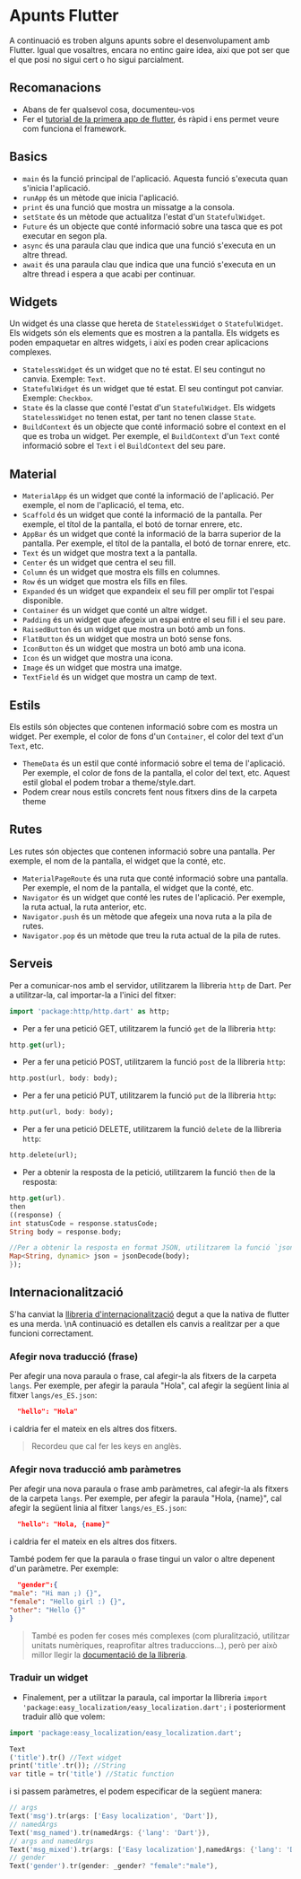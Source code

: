 # Apunts Flutter

A continuació es troben alguns apunts sobre el desenvolupament amb Flutter. Igual que vosaltres, encara no entinc gaire
idea, aixi que pot ser que el que posi no sigui cert o ho sigui parcialment.

## Recomanacions

- Abans de fer qualsevol cosa, documenteu-vos
- Fer el [tutorial de la primera app de flutter](https://docs.flutter.dev/get-started/codelab), és ràpid i ens permet
  veure com funciona el framework.

## Basics

- `main` és la funció principal de l'aplicació. Aquesta funció s'executa quan s'inicia l'aplicació.
- `runApp` és un mètode que inicia l'aplicació.
- `print` és una funció que mostra un missatge a la consola.
- `setState` és un mètode que actualitza l'estat d'un `StatefulWidget`.
- `Future` és un objecte que conté informació sobre una tasca que es pot executar en segon pla.
- `async` és una paraula clau que indica que una funció s'executa en un altre thread.
- `await` és una paraula clau que indica que una funció s'executa en un altre thread i espera a que acabi per continuar.

## Widgets

Un widget és una classe que hereta de `StatelessWidget` o `StatefulWidget`. Els widgets són els elements que es mostren
a la pantalla. Els widgets es poden empaquetar en altres widgets, i així es poden crear aplicacions complexes.

- `StatelessWidget` és un widget que no té estat. El seu contingut no canvia. Exemple: `Text`.
- `StatefulWidget` és un widget que té estat. El seu contingut pot canviar. Exemple: `Checkbox`.
- `State` és la classe que conté l'estat d'un `StatefulWidget`. Els widgets `StatelessWidget` no tenen estat, per tant
  no tenen classe `State`.
- `BuildContext` és un objecte que conté informació sobre el context en el que es troba un widget. Per exemple,
  el `BuildContext` d'un `Text` conté informació sobre el `Text` i el `BuildContext` del seu pare.

## Material

- `MaterialApp` és un widget que conté la informació de l'aplicació. Per exemple, el nom de l'aplicació, el tema, etc.
- `Scaffold` és un widget que conté la informació de la pantalla. Per exemple, el títol de la pantalla, el botó de
  tornar enrere, etc.
- `AppBar` és un widget que conté la informació de la barra superior de la pantalla. Per exemple, el títol de la
  pantalla, el botó de tornar enrere, etc.
- `Text` és un widget que mostra text a la pantalla.
- `Center` és un widget que centra el seu fill.
- `Column` és un widget que mostra els fills en columnes.
- `Row` és un widget que mostra els fills en files.
- `Expanded` és un widget que expandeix el seu fill per omplir tot l'espai disponible.
- `Container` és un widget que conté un altre widget.
- `Padding` és un widget que afegeix un espai entre el seu fill i el seu pare.
- `RaisedButton` és un widget que mostra un botó amb un fons.
- `FlatButton` és un widget que mostra un botó sense fons.
- `IconButton` és un widget que mostra un botó amb una icona.
- `Icon` és un widget que mostra una icona.
- `Image` és un widget que mostra una imatge.
- `TextField` és un widget que mostra un camp de text.

## Estils

Els estils són objectes que contenen informació sobre com es mostra un widget. Per exemple, el color de fons
d'un `Container`, el color del text d'un `Text`, etc.

- `ThemeData` és un estil que conté informació sobre el tema de l'aplicació. Per exemple, el color de fons de la
  pantalla, el color del text, etc. Aquest estil global el podem trobar a theme/style.dart.
- Podem crear nous estils concrets fent nous fitxers dins de la carpeta theme

## Rutes

Les rutes són objectes que contenen informació sobre una pantalla. Per exemple, el nom de la pantalla, el widget que la
conté, etc.

- `MaterialPageRoute` és una ruta que conté informació sobre una pantalla. Per exemple, el nom de la pantalla, el widget
  que la conté, etc.
- `Navigator` és un widget que conté les rutes de l'aplicació. Per exemple, la ruta actual, la ruta anterior, etc.
- `Navigator.push` és un mètode que afegeix una nova ruta a la pila de rutes.
- `Navigator.pop` és un mètode que treu la ruta actual de la pila de rutes.

## Serveis

Per a comunicar-nos amb el servidor, utilitzarem la llibreria `http` de Dart. Per a utilitzar-la, cal importar-la a
l'inici del fitxer:

```dart
import 'package:http/http.dart' as http;
```

- Per a fer una petició GET, utilitzarem la funció `get` de la llibreria `http`:

```dart
http.get(url);
```

- Per a fer una petició POST, utilitzarem la funció `post` de la llibreria `http`:

```dart
http.post(url, body: body);
```

- Per a fer una petició PUT, utilitzarem la funció `put` de la llibreria `http`:

```dart
http.put(url, body: body);
```

- Per a fer una petició DELETE, utilitzarem la funció `delete` de la llibreria `http`:

```dart
http.delete(url);
```

- Per a obtenir la resposta de la petició, utilitzarem la funció `then` de la resposta:

```dart
http.get(url).
then
((response) {
int statusCode = response.statusCode;
String body = response.body;

//Per a obtenir la resposta en format JSON, utilitzarem la funció `jsonDecode` de la llibreria `convert`:
Map<String, dynamic> json = jsonDecode(body);
});
```

## Internacionalització

S'ha canviat la [llibreria d'internacionalització](https://pub.dev/packages/easy_localization) degut a que la nativa de
flutter es una merda.
\nA continuació es detallen els canvis a realitzar per a que funcioni correctament.

### Afegir nova traducció (frase)

Per afegir una nova paraula o frase, cal afegir-la als fitxers de la carpeta `langs`. Per exemple, per afegir la
paraula "Hola", cal afegir la següent linia al fitxer `langs/es_ES.json`:

```json
  "hello": "Hola"
```

i caldria fer el mateix en els altres dos fitxers.
> Recordeu que cal fer les keys en anglès.

### Afegir nova traducció amb paràmetres

Per afegir una nova paraula o frase amb paràmetres, cal afegir-la als fitxers de la carpeta `langs`. Per exemple, per
afegir la
paraula "Hola, {name}", cal afegir la següent linia al fitxer `langs/es_ES.json`:

```json
  "hello": "Hola, {name}"
```

i caldria fer el mateix en els altres dos fitxers.

També podem fer que la paraula o frase tingui un valor o altre depenent d'un paràmetre. Per exemple:

```json
  "gender":{
"male": "Hi man ;) {}",
"female": "Hello girl :) {}",
"other": "Hello {}"
}
```

> També es poden fer coses més complexes (com pluralització, utilitzar unitats numèriques, reaprofitar altres
> traduccions...), però per això millor llegir
> la [documentació de la llibreria](https://pub.dev/packages/easy_localization).

### Traduir un widget

- Finalement, per a utilitzar la paraula, cal importar la
  llibreria `import 'package:easy_localization/easy_localization.dart';` i posteriorment traduir allò que volem:

```dart
import 'package:easy_localization/easy_localization.dart';

Text
('title').tr() //Text widget
print('title'.tr()); //String
var title = tr('title') //Static function
```

i si passem paràmetres, el podem especificar de la següent manera:

```dart
// args
Text('msg').tr(args: ['Easy localization', 'Dart']),
// namedArgs
Text('msg_named').tr(namedArgs: {'lang': 'Dart'}),
// args and namedArgs
Text('msg_mixed').tr(args: ['Easy localization'],namedArgs: {'lang': 'Dart'}),
// gender
Text('gender').tr(gender: _gender? "female":"male"),
```